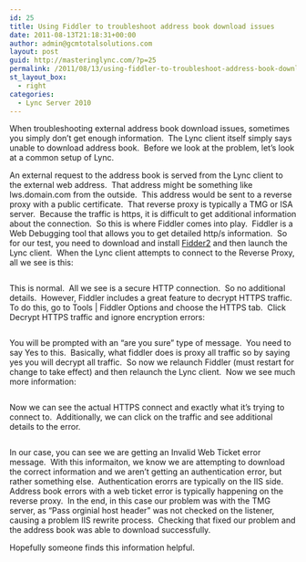 ```yaml
---
id: 25
title: Using Fiddler to troubleshoot address book download issues
date: 2011-08-13T21:18:31+00:00
author: admin@gcmtotalsolutions.com
layout: post
guid: http://masteringlync.com/?p=25
permalink: /2011/08/13/using-fiddler-to-troubleshoot-address-book-download-issues/
st_layout_box:
  - right
categories:
  - Lync Server 2010
---
```

When troubleshooting external address book download issues, sometimes you simply don&#8217;t get enough information.  The Lync client itself simply says unable to download address book.  Before we look at the problem, let&#8217;s look at a common setup of Lync.

An external request to the address book is served from the Lync client to the external web address.  That address might be something like lws.domain.com from the outside.  This address would be sent to a reverse proxy with a public certificate.  That reverse proxy is typically a TMG or ISA server.  Because the traffic is https, it is difficult to get additional information about the connection.  So this is where Fiddler comes into play.  Fiddler is a Web Debugging tool that allows you to get detailed http/s information.  So for our test, you need to download and install [Fidder2](http://www.fiddler2.com/fiddler2/) and then launch the Lync client.  When the Lync client attempts to connect to the Reverse Proxy, all we see is this:

[<img src="https://i1.wp.com/blogs.inetium.com/resized-image.ashx/__size/550x0/__key/CommunityServer.Blogs.Components.WeblogFiles/uc/Screen-Shot-2011_2D00_08_2D00_13-at-11.18.54-AM.png?w=800&#038;ssl=1" alt="" border="0" data-recalc-dims="1" />](https://i0.wp.com/blogs.inetium.com/cfs-file.ashx/__key/CommunityServer.Blogs.Components.WeblogFiles/uc/Screen-Shot-2011_2D00_08_2D00_13-at-11.18.54-AM.png)

This is normal.  All we see is a secure HTTP connection.  So no additional details.  However, Fiddler includes a great feature to decrypt HTTPS traffic.  To do this, go to Tools | Fiddler Options and choose the HTTPS tab.  Click Decrypt HTTPS traffic and ignore encryption errors:

[<img src="https://i2.wp.com/blogs.inetium.com/resized-image.ashx/__size/550x0/__key/CommunityServer.Components.UserFiles/00.00.00.31.23/Screen-Shot-2011_2D00_08_2D00_10-at-11.00.54-AM.png?w=800&#038;ssl=1" alt="" border="0" data-recalc-dims="1" />](https://i1.wp.com/blogs.inetium.com/cfs-file.ashx/__key/CommunityServer.Components.UserFiles/00.00.00.31.23/Screen-Shot-2011_2D00_08_2D00_10-at-11.00.54-AM.png)

You will be prompted with an &#8220;are you sure&#8221; type of message.  You need to say Yes to this.  Basically, what fiddler does is proxy all traffic so by saying yes you will decrypt all traffic.  So now we relaunch Fiddler (must restart for change to take effect) and then relaunch the Lync client.  Now we see much more information:

[<img src="https://i1.wp.com/blogs.inetium.com/resized-image.ashx/__size/550x0/__key/CommunityServer.Components.UserFiles/00.00.00.31.23/Screen-Shot-2011_2D00_08_2D00_10-at-10.59.59-AM.png?w=800&#038;ssl=1" alt="" border="0" data-recalc-dims="1" />](https://i0.wp.com/blogs.inetium.com/cfs-file.ashx/__key/CommunityServer.Components.UserFiles/00.00.00.31.23/Screen-Shot-2011_2D00_08_2D00_10-at-10.59.59-AM.png)

Now we can see the actual HTTPS connect and exactly what it&#8217;s trying to connect to.  Additionally, we can click on the traffic and see additional details to the error.

[<img src="https://i2.wp.com/blogs.inetium.com/resized-image.ashx/__size/550x0/__key/CommunityServer.Components.UserFiles/00.00.00.31.23/Screen-Shot-2011_2D00_08_2D00_10-at-11.00.23-AM.png?w=800&#038;ssl=1" alt="" border="0" data-recalc-dims="1" />](https://i0.wp.com/blogs.inetium.com/cfs-file.ashx/__key/CommunityServer.Components.UserFiles/00.00.00.31.23/Screen-Shot-2011_2D00_08_2D00_10-at-11.00.23-AM.png)

In our case, you can see we are getting an Invalid Web Ticket error message.  With this informaiton, we know we are attempting to download the correct information and we aren&#8217;t getting an authentication error, but rather something else.  Authentication erorrs are typically on the IIS side.  Address book errors with a web ticket error is typically happening on the reverse proxy.  In the end, in this case our problem was with the TMG server, as &#8220;Pass orginial host header&#8221; was not checked on the listener, causing a problem IIS rewrite process.  Checking that fixed our problem and the address book was able to download successfully.

Hopefully someone finds this information helpful.